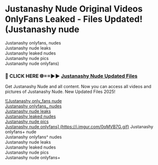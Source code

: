 # Justanashy Nude Original Videos 0nlyFans Leaked - Files Updated! (Justanashy nude<br>

Justanashy onlyfans, nudes<br>
Justanashy nude leaks<br>
Justanashy leaked nudes<br>
Justanashy nude pics<br>
Justanashy nude onlyfans)

<h3>🔴 CLICK HERE 🌐==►► <a href="https://tinyurl.com/leaks-videos" rel="nofollow">Justanashy Nude Updated Files</a></h3>

Get Justanashy Nude and all content. Now you can access all videos and pictures of Justanashy Nude. New Updated Files 2025!

[![Justanashy only_fans nude<br>
Justanashy onlyfans_ nudes<br>
Justanashy nude leaks<br>
Justanashy leaked nudes<br>
Justanashy nude pics<br>
Justanashy nude onlyfans]
(https://i.imgur.com/0qMVB7G.gif)](https://tinyurl.com/leaks-videos)
Justanashy onlyfans+ nude<br>
Justanashy onlyfans^ nudes<br>
Justanashy nude leaks<br>
Justanashy leaked nudes<br>
Justanashy nude pics<br>
Justanashy nude onlyfans+